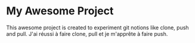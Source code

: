 # My Awesome Project

This awesome project is created to experiment git notions like clone, push and pull.
J'ai réussi à faire clone, pull et je m'apprête à faire push.
